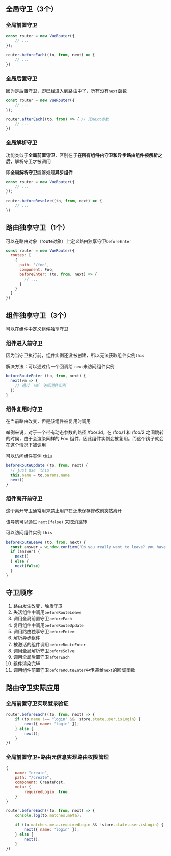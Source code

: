 ## 全局守卫（3个）

### 全局前置守卫

```js
const router = new VueRouter({
    // ...
});
                              
router.beforeEach((to, from, next) => {
    // ...
})
```

### 全局后置守卫

因为是后置守卫，即已经进入到路由中了，所有没有`next`函数

```js
const router = new VueRouter({
    // ...
});

router.afterEach((to, from) => { // 无next参数
    // ...
})
```

### 全局解析守卫

功能类似于**全局前置守卫**，区别在于**在所有组件内守卫和异步路由组件被解析之后**，解析守卫才被调用

即**全局解析守卫**能够处理**异步组件**

```js
const router = new VueRouter({
    // ...
});
                              
router.beforeResolve((to, from, next) => {
    // ...
})
```



## 路由独享守卫（1个）

可以在路由对象（route对象）上定义路由独享守卫`beforeEnter`

```js
const router = new VueRouter({
  routes: [
    {
      path: '/foo',
      component: Foo,
      beforeEnter: (to, from, next) => {
        // ...
      }
    }
  ]
})
```



## 组件独享守卫（3个）

可以在组件中定义组件独享守卫

### 组件进入前守卫

因为当守卫执行前，组件实例还没被创建，所以无法获取组件实例`this`

解决方法：可以通过传一个回调给 `next`来访问组件实例

```js
beforeRouteEnter (to, from, next) {
  next(vm => {
    // 通过 `vm` 访问组件实例
  })
}
```

### 组件复用时守卫

在当前路由改变，但是该组件被复用时调用

举例来说，对于一个带有动态参数的路径 /foo/:id，在 /foo/1 和 /foo/2 之间跳转的时候，由于会渲染同样的 Foo 组件，因此组件实例会被复用。而这个钩子就会在这个情况下被调用

可以访问组件实例 `this`

```js
beforeRouteUpdate (to, from, next) {
  // just use `this`
  this.name = to.params.name
  next()
}
```

### 组件离开前守卫

这个离开守卫通常用来禁止用户在还未保存修改前突然离开

该导航可以通过 `next(false)` 来取消跳转

可以访问组件实例 `this`

```js
beforeRouteLeave (to, from, next) {
  const answer = window.confirm('Do you really want to leave? you have unsaved changes!')
  if (answer) {
    next()
  } else {
    next(false)
  }
}
```



## 守卫顺序

1. 路由发生改变，触发守卫
2. 失活组件中调用`beforeRouteLeave`
3. 调用全局前置守卫`beforeEach`
4. 复用组件中调用`beforeRouteUpdate`
5. 调用路由独享守卫`beforeEnter`
6. 解析异步组件
7. 被激活的组件调用`beforeRouteEnter`
8. 调用全局解析守卫`beforeSolve`
9. 调用全局后置守卫`afterEach`
10. 组件渲染完毕
11. 调用组件前置守卫`beforeRouteEnter`中传递给`next`的回调函数



## 路由守卫实际应用

### 全局前置守卫实现登录验证

```js
router.beforeEach((to, from, next) => {
    if (to.name !== "login" && !store.state.user.isLogin) {
        next({ name: "login" });
    } else {
        next();
    }
})
```

### 全局前置守卫+路由元信息实现路由权限管理

```js
{
    name: "create",
    path: "/create",
    component: CreatePost,
    meta: {
        requiredLogin: true
    }
}
```

```js
router.beforeEach((to, from, next) => {
    console.log(to.matches.meta);
    
    if (to.matches.meta.requiredLogin && !store.state.user.isLogin) {
        next({ name: "login" });
    } else {
        next();
    }
})
```